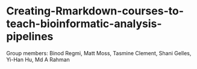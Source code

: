 # Creating-Rmarkdown-courses-to-teach-bioinformatic-analysis-pipelines

Group members: Binod Regmi, Matt Moss, Tasmine Clement, Shani Gelles, Yi-Han Hu, Md A Rahman



